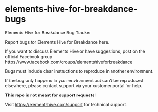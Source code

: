 # elements-hive-for-breakdance-bugs
Elements Hive for Breakdance Bug Tracker

Report bugs for Elements Hive for Breakdance here. 

If you want to discuss Elements Hive or have suggestions, post on the official Facebook group https://www.facebook.com/groups/elementshiveforbreakdance

Bugs must include clear instructions to reproduce in another environment.

If the bug only happens in your environment but can't be reproduced elsewhere, please contact support via your customer portal for help.

**This repo is not meant for support requests!**

Visit https://elementshive.com/support for technical support.
